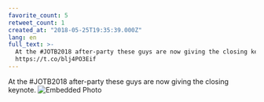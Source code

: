 ```yaml
---
favorite_count: 5
retweet_count: 1
created_at: "2018-05-25T19:35:39.000Z"
lang: en
full_text: >-
  At the #JOTB2018 after-party these guys are now giving the closing keynote.
  https://t.co/blj4PO3Eif
---
```


At the #JOTB2018 after-party these guys are now giving the closing keynote.
![Embedded Photo](https://twitter-media-coderbyheart.s3.eu-north-1.amazonaws.com/1000098088013443073-DeEP4Z9XkAA8xjk.jpg)
